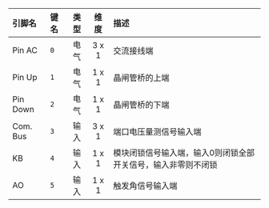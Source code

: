 <!--
DO NOT EDIT THIS FILE DIRECTLY.
This file is generated by tools/comp-docs.js.
All changes will be overwritten by regeneration.
-->

<slot class="model-pins">

| 引脚名 | 键名 | 类型 | 维度 | 描述 |
|:------ |:---- |:----:|:----:|:---- |
| Pin AC | `0` | 电气 | 3 x 1 | 交流接线端 |
| Pin Up | `1` | 电气 | 1 x 1 | 晶闸管桥的上端 |
| Pin Down | `2` | 电气 | 1 x 1 | 晶闸管桥的下端 |
| Com\. Bus | `3` | 输入 | 3 x 1 | 端口电压量测信号输入端 |
| KB | `4` | 输入 | 1 x 1 | 模块闭锁信号输入端，输入0则闭锁全部开关信号，输入非零则不闭锁 |
| AO | `5` | 输入 | 1 x 1 | 触发角信号输入端 |

</slot>
